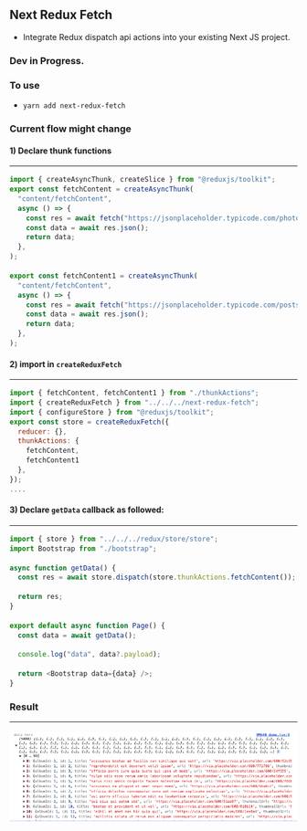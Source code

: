 ## Next Redux Fetch

- Integrate Redux dispatch api actions into your existing Next JS project.

### Dev in Progress.

### To use

- `yarn add next-redux-fetch`

### Current flow might change

#### 1) Declare thunk functions

---

```javascript
import { createAsyncThunk, createSlice } from "@reduxjs/toolkit";
export const fetchContent = createAsyncThunk(
  "content/fetchContent",
  async () => {
    const res = await fetch("https://jsonplaceholder.typicode.com/photos");
    const data = await res.json();
    return data;
  },
);

export const fetchContent1 = createAsyncThunk(
  "content/fetchContent",
  async () => {
    const res = await fetch("https://jsonplaceholder.typicode.com/posts");
    const data = await res.json();
    return data;
  },
);
```

#### 2) import in `createReduxFetch`

---

```javascript
import { fetchContent, fetchContent1 } from "./thunkActions";
import { createReduxFetch } from "../../../next-redux-fetch";
import { configureStore } from "@reduxjs/toolkit";
export const store = createReduxFetch({
  reducer: {},
  thunkActions: {
    fetchContent,
    fetchContent1
  },
});
....
```

#### 3) Declare `getData` callback as followed:

---

```javascript
import { store } from "../../../redux/store/store";
import Bootstrap from "./bootstrap";

async function getData() {
  const res = await store.dispatch(store.thunkActions.fetchContent());

  return res;
}

export default async function Page() {
  const data = await getData();

  console.log("data", data?.payload);

  return <Bootstrap data={data} />;
}
```

### Result

---

![Alt text](image.png)
